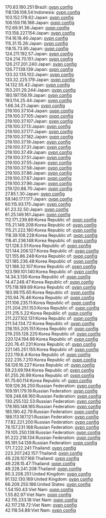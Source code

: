 170.83.180.251:Brazil: [ovpn config](vpn/170_83_180_251.ovpn)  
118.136.108.54:Indonesia: [ovpn config](vpn/118_136_108_54.ovpn)  
103.152.178.62:Japan: [ovpn config](vpn/103_152_178_62.ovpn)  
106.159.116.186:Japan: [ovpn config](vpn/106_159_116_186.ovpn)  
112.69.91.36:Japan: [ovpn config](vpn/112_69_91_36.ovpn)  
113.158.227.154:Japan: [ovpn config](vpn/113_158_227_154.ovpn)  
114.16.18.46:Japan: [ovpn config](vpn/114_16_18_46.ovpn)  
115.31.15.26:Japan: [ovpn config](vpn/115_31_15_26.ovpn)  
118.15.73.95:Japan: [ovpn config](vpn/118_15_73_95.ovpn)  
124.211.192.57:Japan: [ovpn config](vpn/124_211_192_57.ovpn)  
124.214.70.151:Japan: [ovpn config](vpn/124_214_70_151.ovpn)  
126.217.201.240:Japan: [ovpn config](vpn/126_217_201_240.ovpn)  
126.77.139.139:Japan: [ovpn config](vpn/126_77_139_139.ovpn)  
133.32.135.102:Japan: [ovpn config](vpn/133_32_135_102.ovpn)  
133.32.225.179:Japan: [ovpn config](vpn/133_32_225_179.ovpn)  
14.132.55.42:Japan: [ovpn config](vpn/14_132_55_42.ovpn)  
153.201.29.244:Japan: [ovpn config](vpn/153_201_29_244.ovpn)  
180.197.156.19:Japan: [ovpn config](vpn/180_197_156_19.ovpn)  
193.114.25.44:Japan: [ovpn config](vpn/193_114_25_44.ovpn)  
1.66.34.21:Japan: [ovpn config](vpn/1_66_34_21.ovpn)  
219.100.37.104:Japan: [ovpn config](vpn/219_100_37_104.ovpn)  
219.100.37.105:Japan: [ovpn config](vpn/219_100_37_105.ovpn)  
219.100.37.107:Japan: [ovpn config](vpn/219_100_37_107.ovpn)  
219.100.37.13:Japan: [ovpn config](vpn/219_100_37_13.ovpn)  
219.100.37.177:Japan: [ovpn config](vpn/219_100_37_177.ovpn)  
219.100.37.182:Japan: [ovpn config](vpn/219_100_37_182.ovpn)  
219.100.37.19:Japan: [ovpn config](vpn/219_100_37_19.ovpn)  
219.100.37.31:Japan: [ovpn config](vpn/219_100_37_31.ovpn)  
219.100.37.49:Japan: [ovpn config](vpn/219_100_37_49.ovpn)  
219.100.37.51:Japan: [ovpn config](vpn/219_100_37_51.ovpn)  
219.100.37.55:Japan: [ovpn config](vpn/219_100_37_55.ovpn)  
219.100.37.58:Japan: [ovpn config](vpn/219_100_37_58.ovpn)  
219.100.37.86:Japan: [ovpn config](vpn/219_100_37_86.ovpn)  
219.100.37.87:Japan: [ovpn config](vpn/219_100_37_87.ovpn)  
219.100.37.96:Japan: [ovpn config](vpn/219_100_37_96.ovpn)  
219.120.88.70:Japan: [ovpn config](vpn/219_120_88_70.ovpn)  
27.85.1.30:Japan: [ovpn config](vpn/27_85_1_30.ovpn)  
59.140.177.177:Japan: [ovpn config](vpn/59_140_177_177.ovpn)  
60.115.93.175:Japan: [ovpn config](vpn/60_115_93_175.ovpn)  
61.23.32.50:Japan: [ovpn config](vpn/61_23_32_50.ovpn)  
61.25.149.161:Japan: [ovpn config](vpn/61_25_149_161.ovpn)  
112.171.239.89:Korea Republic of: [ovpn config](vpn/112_171_239_89.ovpn)  
115.21.149.208:Korea Republic of: [ovpn config](vpn/115_21_149_208.ovpn)  
115.21.222.180:Korea Republic of: [ovpn config](vpn/115_21_222_180.ovpn)  
118.39.108.228:Korea Republic of: [ovpn config](vpn/118_39_108_228.ovpn)  
118.41.236.148:Korea Republic of: [ovpn config](vpn/118_41_236_148.ovpn)  
121.128.3.51:Korea Republic of: [ovpn config](vpn/121_128_3_51.ovpn)  
121.144.206.127:Korea Republic of: [ovpn config](vpn/121_144_206_127.ovpn)  
121.155.86.248:Korea Republic of: [ovpn config](vpn/121_155_86_248.ovpn)  
121.185.236.48:Korea Republic of: [ovpn config](vpn/121_185_236_48.ovpn)  
121.188.32.107:Korea Republic of: [ovpn config](vpn/121_188_32_107.ovpn)  
123.199.101.140:Korea Republic of: [ovpn config](vpn/123_199_101_140.ovpn)  
14.34.3.130:Korea Republic of: [ovpn config](vpn/14_34_3_130.ovpn)  
14.47.248.47:Korea Republic of: [ovpn config](vpn/14_47_248_47.ovpn)  
175.118.189.69:Korea Republic of: [ovpn config](vpn/175_118_189_69.ovpn)  
183.99.115.65:Korea Republic of: [ovpn config](vpn/183_99_115_65.ovpn)  
210.94.76.46:Korea Republic of: [ovpn config](vpn/210_94_76_46.ovpn)  
211.106.235.11:Korea Republic of: [ovpn config](vpn/211_106_235_11.ovpn)  
211.204.251.153:Korea Republic of: [ovpn config](vpn/211_204_251_153.ovpn)  
211.215.5.22:Korea Republic of: [ovpn config](vpn/211_215_5_22.ovpn)  
211.227.102.131:Korea Republic of: [ovpn config](vpn/211_227_102_131.ovpn)  
211.54.134.72:Korea Republic of: [ovpn config](vpn/211_54_134_72.ovpn)  
218.155.205.151:Korea Republic of: [ovpn config](vpn/218_155_205_151.ovpn)  
219.255.128.225:Korea Republic of: [ovpn config](vpn/219_255_128_225.ovpn)  
220.124.194.98:Korea Republic of: [ovpn config](vpn/220_124_194_98.ovpn)  
220.76.41.231:Korea Republic of: [ovpn config](vpn/220_76_41_231.ovpn)  
221.145.251.155:Korea Republic of: [ovpn config](vpn/221_145_251_155.ovpn)  
222.119.6.4:Korea Republic of: [ovpn config](vpn/222_119_6_4.ovpn)  
222.235.7.210:Korea Republic of: [ovpn config](vpn/222_235_7_210.ovpn)  
58.126.16.227:Korea Republic of: [ovpn config](vpn/58_126_16_227.ovpn)  
59.23.69.194:Korea Republic of: [ovpn config](vpn/59_23_69_194.ovpn)  
61.255.26.99:Korea Republic of: [ovpn config](vpn/61_255_26_99.ovpn)  
61.75.60.114:Korea Republic of: [ovpn config](vpn/61_75_60_114.ovpn)  
109.126.36.250:Russian Federation: [ovpn config](vpn/109_126_36_250.ovpn)  
109.191.179.19:Russian Federation: [ovpn config](vpn/109_191_179_19.ovpn)  
109.248.68.160:Russian Federation: [ovpn config](vpn/109_248_68_160.ovpn)  
130.255.132.53:Russian Federation: [ovpn config](vpn/130_255_132_53.ovpn)  
178.185.148.165:Russian Federation: [ovpn config](vpn/178_185_148_165.ovpn)  
185.190.42.79:Russian Federation: [ovpn config](vpn/185_190_42_79.ovpn)  
188.113.187.121:Russian Federation: [ovpn config](vpn/188_113_187_121.ovpn)  
77.82.221.200:Russian Federation: [ovpn config](vpn/77_82_221_200.ovpn)  
78.157.231.168:Russian Federation: [ovpn config](vpn/78_157_231_168.ovpn)  
79.105.250.138:Russian Federation: [ovpn config](vpn/79_105_250_138.ovpn)  
91.222.218.134:Russian Federation: [ovpn config](vpn/91_222_218_134.ovpn)  
95.191.54.139:Russian Federation: [ovpn config](vpn/95_191_54_139.ovpn)  
171.7.222.241:Thailand: [ovpn config](vpn/171_7_222_241.ovpn)  
223.207.242.157:Thailand: [ovpn config](vpn/223_207_242_157.ovpn)  
49.228.107.169:Thailand: [ovpn config](vpn/49_228_107_169.ovpn)  
49.228.15.47:Thailand: [ovpn config](vpn/49_228_15_47.ovpn)  
49.228.241.208:Thailand: [ovpn config](vpn/49_228_241_208.ovpn)  
80.3.208.251:United Kingdom: [ovpn config](vpn/80_3_208_251.ovpn)  
91.132.130.169:United Kingdom: [ovpn config](vpn/91_132_130_169.ovpn)  
66.209.250.186:United States: [ovpn config](vpn/66_209_250_186.ovpn)  
1.54.150.43:Viet Nam: [ovpn config](vpn/1_54_150_43.ovpn)  
1.55.82.97:Viet Nam: [ovpn config](vpn/1_55_82_97.ovpn)  
42.115.233.18:Viet Nam: [ovpn config](vpn/42_115_233_18.ovpn)  
42.117.218.72:Viet Nam: [ovpn config](vpn/42_117_218_72.ovpn)  
42.118.54.88:Viet Nam: [ovpn config](vpn/42_118_54_88.ovpn)  
